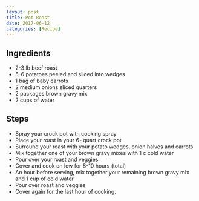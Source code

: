 ```yaml
---
layout: post
title: Pot Roast
date: 2017-06-12
categories: [Recipe]
---
```


## Ingredients

- 2-3 lb beef roast
- 5-6 potatoes peeled and sliced into wedges
- 1 bag of baby carrots
- 2 medium onions sliced quarters
- 2 packages brown gravy mix
- 2 cups of water

## Steps

- Spray your crock pot with cooking spray
- Place your roast in your 6- quart crock pot
- Surround your roast with your potato wedges, onion halves and carrots
- Mix together one of your brown gravy mixes with 1 c cold water
- Pour over your roast and veggies
- Cover and cook on low for 8-10 hours (total)
- An hour before serving, mix together your remaining brown gravy mix and 1 cup of cold water
- Pour over roast and veggies
- Cover again for the last hour of cooking.

